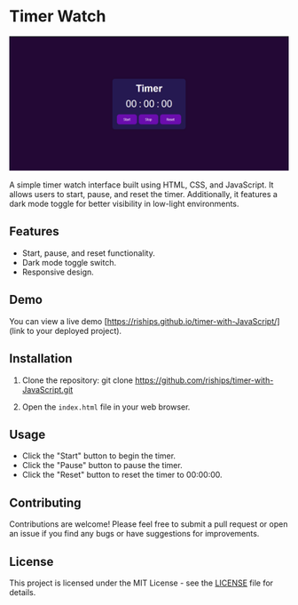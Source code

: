 # Timer Watch

![Timer Watch Preview](IMAGES/preview.png)

A simple timer watch interface built using HTML, CSS, and JavaScript. It allows users to start, pause, and reset the timer. Additionally, it features a dark mode toggle for better visibility in low-light environments.

## Features

- Start, pause, and reset functionality.
- Dark mode toggle switch.
- Responsive design.

## Demo

You can view a live demo [https://riships.github.io/timer-with-JavaScript/] (link to your deployed project).

## Installation

1. Clone the repository: git clone https://github.com/riships/timer-with-JavaScript.git

2. Open the `index.html` file in your web browser.

## Usage

- Click the "Start" button to begin the timer.
- Click the "Pause" button to pause the timer.
- Click the "Reset" button to reset the timer to 00:00:00.

## Contributing

Contributions are welcome! Please feel free to submit a pull request or open an issue if you find any bugs or have suggestions for improvements.

## License

This project is licensed under the MIT License - see the [LICENSE](LICENSE) file for details.


